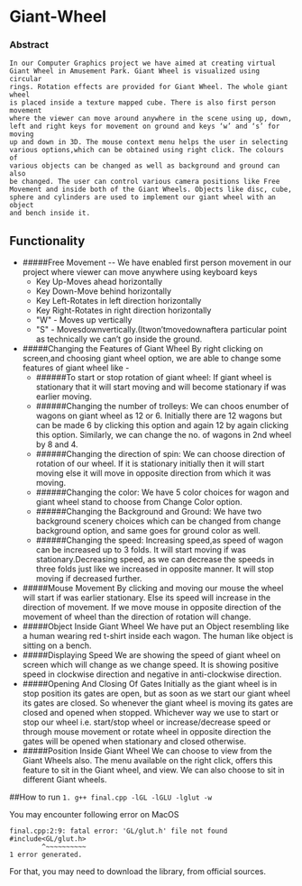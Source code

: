 # Giant-Wheel
### Abstract 
    In our Computer Graphics project we have aimed at creating virtual
    Giant Wheel in Amusement Park. Giant Wheel is visualized using circular 
    rings. Rotation effects are provided for Giant Wheel. The whole giant wheel 
    is placed inside a texture mapped cube. There is also first person movement
    where the viewer can move around anywhere in the scene using up, down, 
    left and right keys for movement on ground and keys ‘w’ and ‘s’ for moving 
    up and down in 3D. The mouse context menu helps the user in selecting 
    various options,which can be obtained using right click. The colours of 
    various objects can be changed as well as background and ground can also 
    be changed. The user can control various camera positions like Free 
    Movement and inside both of the Giant Wheels. Objects like disc, cube, 
    sphere and cylinders are used to implement our giant wheel with an object
    and bench inside it.
    
## Functionality
* #####Free Movement -- We have enabled first person movement in our project where viewer can move anywhere using keyboard keys
    * Key Up-Moves ahead horizontally
    * Key Down-Move behind horizontally
    * Key Left-Rotates in left direction horizontally
    * Key Right-Rotates in right direction horizontally
    * "W" - Moves up vertically
    * "S" - Movesdownvertically.(Itwon’tmovedownaftera
            particular point as technically we can’t go inside the ground.
* #####Changing the Features of Giant Wheel
    By right clicking on screen,and choosing giant wheel option, we are able
    to change some features of giant wheel like -
    * ######To start or stop rotation of giant wheel: 
        If giant wheel is stationary that it will start moving and will 
        become stationary if was earlier moving.
    * ######Changing the number of trolleys: 
        We can choos enumber of wagons on giant wheel as 12 or 6. 
        Initially there are 12 wagons but can be made 6 by clicking this 
        option and again 12 by again clicking this option. Similarly, we can change the no. of wagons in 2nd wheel by 
        8 and 4.
    * ######Changing the direction of spin:
    We can choose direction of rotation of our wheel. If it is stationary 
    initially then it will start moving else it will move in opposite direction from which 
    it was moving.
    * ######Changing the color:
    We have 5 color choices for wagon and giant wheel stand to choose from 
    Change Color option.
    * ######Changing the Background and Ground:
    We have two background scenery choices which can be changed from
    change background option, and same goes for ground color
    as well.
    * ######Changing the speed:
    Increasing speed,as speed of wagon can be increased up to 3 folds. It will
    start moving if was stationary.Decreasing speed, as we can decrease the 
    speeds in three folds just like we increased in opposite manner. It will
    stop moving if decreased further.
* #####Mouse Movement
By clicking and moving our mouse the wheel will start if was earlier 
stationary. Else its speed will increase in the direction of movement. 
If we move mouse in opposite direction of the movement of wheel than 
the direction of rotation will change.
* #####Object Inside Giant Wheel
We have put an Object resembling like a human wearing red t-shirt
inside each wagon. The human like object is sitting on a bench.
* #####Displaying Speed
We are showing the speed of giant wheel on screen which will change as we change speed. 
It is showing positive speed in clockwise direction and negative in
anti-clockwise direction.
* #####Opening And Closing Of Gates
Initially as the giant wheel is in stop position its gates are open, but 
as soon as we start our giant wheel its gates are closed. So whenever the
 giant wheel is moving its gates are closed and opened when stopped. 
 Whichever way we use to start or stop our wheel i.e. start/stop wheel or 
 increase/decrease speed or through mouse movement or rotate wheel in opposite 
 direction the gates will be opened when stationary and closed otherwise.
* #####Position Inside Giant Wheel
We can choose to view from the Giant Wheels also. The menu available on the right click, 
offers this feature to sit in the Giant wheel, and view. We can also choose to
sit in different Giant wheels.

##How to run
```1. g++ final.cpp -lGL -lGLU -lglut -w```

You may encounter following error on MacOS
```
final.cpp:2:9: fatal error: 'GL/glut.h' file not found
#include<GL/glut.h>
        ^~~~~~~~~~~
1 error generated.
```
For that, you may need to download the library, from official sources.
